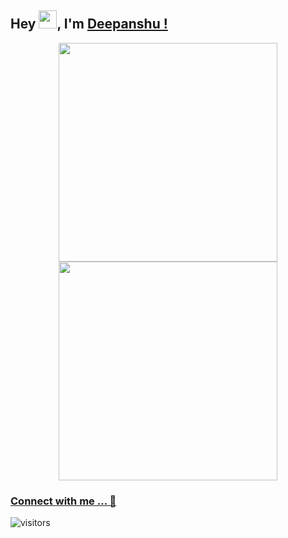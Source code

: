 ## Hey <img src="https://github.com/TheDudeThatCode/TheDudeThatCode/blob/master/Assets/Hi.gif" width="29">, I'm [Deepanshu !](https://bio.link/deepanshgk) 

<!--
**deepanshu-rawat6/deepanshu-rawat6** is a ✨ _special_ ✨ repository because its `README.md` (this file) appears on your GitHub profile.

Here are some ideas to get you started:

- 🔭 I’m currently working on ...
- 🌱 I’m currently learning ...
- 👯 I’m looking to collaborate on ...
- 🤔 I’m looking for help with ...
- 💬 Ask me about ...
- 📫 How to reach me: ...
- 😄 Pronouns: ...
- ⚡ Fun fact: ...
-->
<div align="center">
<img src="https://github-readme-stats.vercel.app/api?username=deepanshu-rawat6&theme=cobalt&show_icons=true&count_private=true&size=small" width=350px>
<img src="https://github-readme-streak-stats.herokuapp.com/?user=deepanshu-rawat6&theme=cobalt" width=350px>
</div>


### [Connect with me ... 💬](https://bio.link/deepanshgk) 
![visitors](https://visitor-badge.laobi.icu/badge?page_id=deepanshu-rawat6.deepanshu-rawat6)
